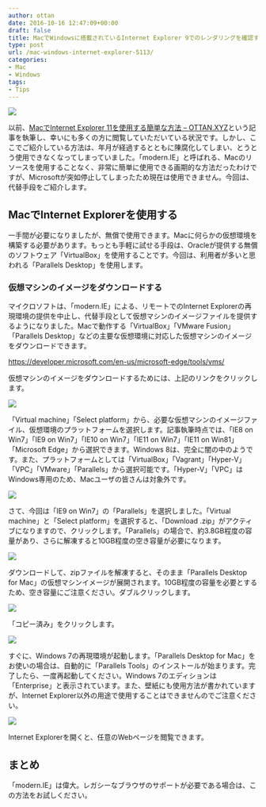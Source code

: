 ```yaml
---
author: ottan
date: 2016-10-16 12:47:09+00:00
draft: false
title: MacでWindowsに搭載されているInternet Explorer 9でのレンダリングを確認する方法
type: post
url: /mac-windows-internet-explorer-5113/
categories:
- Mac
- Windows
tags:
- Tips
---
```


![](/images/2016/10/161016-580373be2faca.jpg)






以前、[MacでInternet Explorer 11を使用する簡単な方法 – OTTAN.XYZ](/how-to-use-ie-mac-2848/)という記事を執筆し、幸いにも多くの方に閲覧していただいている状況です。しかし、ここでご紹介している方法は、年月が経過するとともに陳腐化してしまい、とうとう使用できなくなってしまっていました。「modern.IE」と呼ばれる、Macのリソースを使用することなく、非常に簡単に使用できる画期的な方法だったわけですが、Microsoftが突如停止してしまったため現在は使用できません。今回は、代替手段をご紹介します。





## MacでInternet Explorerを使用する





一手間が必要になりましたが、無償で使用できます。Macに何らかの仮想環境を構築する必要があります。もっとも手軽に試せる手段は、Oracleが提供する無償のソフトウェア「VirtualBox」を使用することです。今回は、利用者が多いと思われる「Parallels Desktop」を使用します。





### 仮想マシンのイメージをダウンロードする





マイクロソフトは、「modern.IE」による、リモートでのInternet Explorerの再現環境の提供を中止し、代替手段として仮想マシンのイメージファイルを提供するようになりました。Macで動作する「VirtualBox」「VMware Fusion」「Parallels Desktop」などの主要な仮想環境に対応した仮想マシンのイメージをダウンロードできます。



https://developer.microsoft.com/en-us/microsoft-edge/tools/vms/



仮想マシンのイメージをダウンロードするためには、上記のリンクをクリックします。





![](/images/2016/10/161016-5803735b93776.png)






「Virtual machine」「Select platform」から、必要な仮想マシンのイメージファイル、仮想環境のプラットフォームを選択します。記事執筆時点では、「IE8 on Win7」「IE9 on Win7」「IE10 on Win7」「IE11 on Win7」「IE11 on Win81」「Microsoft Edge」から選択できます。Windows 8は、完全に闇の中のようです。また、プラットフォームとしては「VirtualBox」「Vagrant」「Hyper-V」「VPC」「VMware」「Parallels」から選択可能です。「Hyper-V」「VPC」はWindows専用のため、Macユーザの皆さんは対象外です。





![](/images/2016/10/161016-580373654a032.png)






さて、今回は「IE9 on Win7」の「Parallels」を選択しました。「Virtual machine」と「Select platform」を選択すると、「Download .zip」がアクティブになりますので、クリックします。「Parallels」の場合で、約3.8GB程度の容量があり、さらに解凍すると10GB程度の空き容量が必要になります。





![](/images/2016/10/161016-5803736b2856d.png)






ダウンロードして、zipファイルを解凍すると、そのまま「Parallels Desktop for Mac」の仮想マシンイメージが展開されます。10GB程度の容量を必要とするため、空き容量にご注意ください。ダブルクリックします。





![](/images/2016/10/161016-5803736fcedaf.png)






「コピー済み」をクリックします。





![](/images/2016/10/161016-5803737707a8c.png)






すぐに、Windows 7の再現環境が起動します。「Parallels Desktop for Mac」をお使いの場合は、自動的に「Parallels Tools」のインストールが始まります。完了したら、一度再起動してください。Windows 7のエディションは「Enterprise」と表示されています。また、壁紙にも使用方法が書かれていますが、Internet Explorer以外の用途で使用することはできませんのでご注意ください。





![](/images/2016/10/161016-5803737f6763a.png)






Internet Explorerを開くと、任意のWebページを閲覧できます。





## まとめ





「modern.IE」は偉大。レガシーなブラウザのサポートが必要である場合は、この方法をお試しください。
